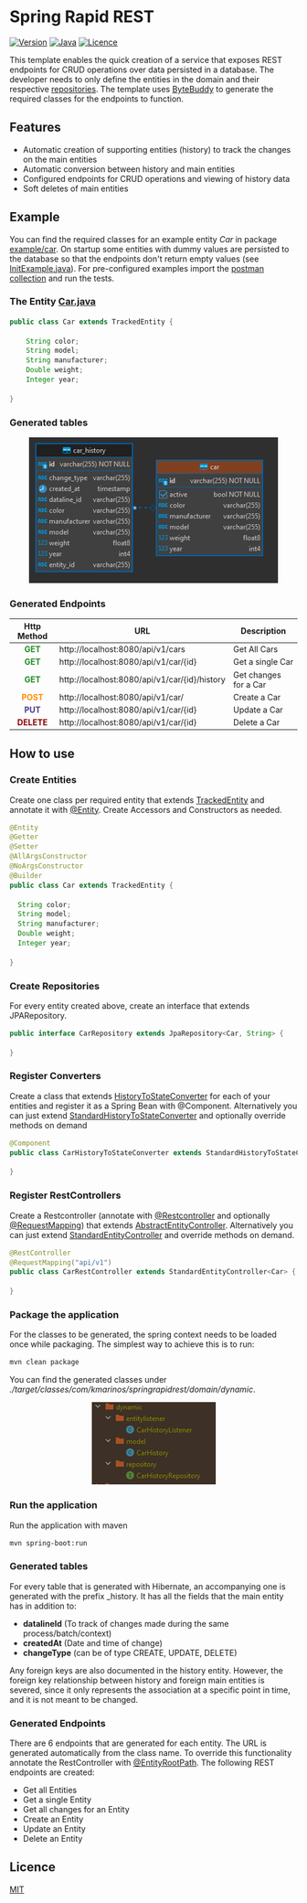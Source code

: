 # Spring Rapid REST

[![Version](https://img.shields.io/badge/Version-v1.0.0-blue.svg?style=for-the-badge)](https://shields.io/)
[![Java](https://img.shields.io/badge/Java-17-orange.svg?style=for-the-badge)](https://shields.io/)
[![Licence](https://img.shields.io/badge/Licence-MIT-success.svg?style=for-the-badge)](https://shields.io/)

This template enables the quick creation of a service that exposes REST endpoints for CRUD
operations over data persisted in a database. The developer needs to only define the entities in
the domain and their respective [repositories](https://docs.spring.io/spring-data/data-commons/docs/1.6.1.RELEASE/reference/html/repositories.html).
The template uses [ByteBuddy](https://bytebuddy.net/) to generate the required classes for the
endpoints to function.

## Features
- Automatic creation of supporting entities (history) to track the changes on the main entities
- Automatic conversion between history and main entities
- Configured endpoints for CRUD operations and viewing of history data
- Soft deletes of main entities

## Example

You can find the required classes for an example entity *Car* in package [example/car](src/main/java/com/kmarinos/springrapidrest/example/car).
On startup some entities with dummy values are persisted to the database so that the endpoints don't return empty values (see [InitExample.java](src/main/java/com/kmarinos/springrapidrest/example/InitExample.java)).
For pre-configured examples import the [postman collection](docs/postman_collection.json) and run the tests.

### The Entity [Car.java](src/main/java/com/kmarinos/springrapidrest/example/car/Car.java)

```java
public class Car extends TrackedEntity {
     
    String color;
    String model;
    String manufacturer;
    Double weight;
    Integer year;
        
}
```


### Generated tables
<p align="center"><img src="docs/images/er.png" alt="generated tables"></p>

### Generated Endpoints
|                   Http Method                    | URL                                           | Description           |
|:------------------------------------------------:|-----------------------------------------------|-----------------------|
|  <span style="color:forestGreen">**GET**</span>  | http://localhost:8080/api/v1/cars             | Get All Cars          |
|  <span style="color:forestGreen">**GET**</span>  | http://localhost:8080/api/v1/car/{id}         | Get a single Car      |
|  <span style="color:forestGreen">**GET**</span>  | http://localhost:8080/api/v1/car/{id}/history | Get changes for a Car |
|  <span style="color:darkOrange">**POST**</span>  | http://localhost:8080/api/v1/car/             | Create a Car          |
| <span style="color:darkSlateBlue">**PUT**</span> | http://localhost:8080/api/v1/car/{id}         | Update a Car          |
|  <span style="color:darkRed">**DELETE**</span>   | http://localhost:8080/api/v1/car/{id}         | Delete a Car          |



## How to use

### Create Entities
Create one class per required entity that extends [TrackedEntity](src/main/java/com/kmarinos/springrapidrest/domain/model/TrackedEntity.java) and annotate it with [@Entity](https://docs.oracle.com/javaee/7/api/javax/persistence/Entity.html). Create Accessors and Constructors as needed.

```java
@Entity
@Getter
@Setter
@AllArgsConstructor
@NoArgsConstructor
@Builder
public class Car extends TrackedEntity {

  String color;
  String model;
  String manufacturer;
  Double weight;
  Integer year;

}
```

### Create Repositories
For every entity created above, create an interface that extends JPARepository.

```java
public interface CarRepository extends JpaRepository<Car, String> {

}
```

### Register Converters
Create a class that extends [HistoryToStateConverter](src/main/java/com/kmarinos/springrapidrest/converter/HistoryToStateConverter.java) for each of your entities and register it as a Spring Bean with @Component.
Alternatively you can just extend [StandardHistoryToStateConverter](src/main/java/com/kmarinos/springrapidrest/converter/StandardHistoryToStateConverter.java) and optionally override methods on demand

```java
@Component
public class CarHistoryToStateConverter extends StandardHistoryToStateConverter<Car> {

}
```

### Register RestControllers

Create a Restcontroller (annotate with [@Restcontroller](https://docs.spring.io/spring-framework/docs/current/javadoc-api/org/springframework/web/bind/annotation/RestController.html) and optionally [@RequestMapping](https://docs.spring.io/spring-framework/docs/current/javadoc-api/org/springframework/web/bind/annotation/RequestMapping.html)) that extends
[AbstractEntityController](src/main/java/com/kmarinos/springrapidrest/controller/AbstractEntityController.java). Alternatively you can just extend [StandardEntityController](src/main/java/com/kmarinos/springrapidrest/controller/StandardEntityController.java) and override methods on demand.
```java
@RestController
@RequestMapping("api/v1")
public class CarRestController extends StandardEntityController<Car> {

}
```

### Package the application
For the classes to be generated, the spring context needs to be loaded once while packaging. The simplest way to achieve this is to run:
```bash
mvn clean package
```
You can find the generated classes under *./target/classes/com/kmarinos/springrapidrest/domain/dynamic*.
<p align="center"><img src="docs/images/generated_classes.png" alt="generated classes"></p>

### Run the application
Run the application with maven
```bash
mvn spring-boot:run 
```

### Generated tables
For every table that is generated with Hibernate, an accompanying one is generated with the prefix _history.
It has all the fields that the main entity has in addition to:
* **datalineId** (To track of changes made during the same process/batch/context)
* **createdAt** (Date and time of change)
* **changeType** (can be of type CREATE, UPDATE, DELETE)

Any foreign keys are also documented in the history entity. However, the foreign key relationship
between history and foreign main entities is severed, since it only represents the association at a specific point in time,
and it is not meant to be changed.

### Generated Endpoints
There are 6 endpoints that are generated for each entity. The URL is generated automatically from the class name.
To override this functionality annotate the RestController with [@EntityRootPath](src/main/java/com/kmarinos/springrapidrest/config/EntityRootPath.java). The following REST endpoints are created:
* Get all Entities
* Get a single Entity
* Get all changes for an Entity
* Create an Entity
* Update an Entity
* Delete an Entity


## Licence
[MIT](https://choosealicense.com/licenses/mit/)